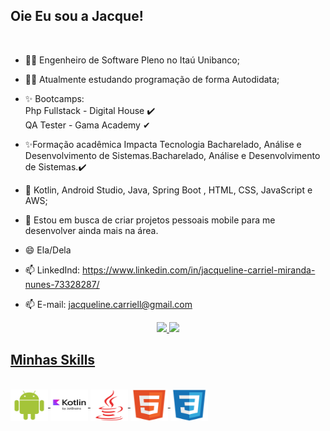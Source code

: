 ## Oie Eu sou a Jacque! 

<div style="display: inline_block"><br>

- 👩‍💻 Engenheiro de Software Pleno no Itaú Unibanco;

- 👩‍🎓 Atualmente estudando programação de forma Autodidata;

- ✨ Bootcamps:<br>
    Php Fullstack - Digital House ✔️<br>
    QA Tester - Gama Academy ✔<br>


- ✨Formação acadêmica
Impacta Tecnologia
Bacharelado, Análise e Desenvolvimento de Sistemas.Bacharelado, Análise e Desenvolvimento de Sistemas.✔️ <br>


- 🎯 Kotlin, Android Studio, Java, Spring Boot , HTML, CSS, JavaScript e AWS;

- 🌠 Estou em busca de criar projetos pessoais mobile para me desenvolver ainda mais na área.

- 😄 Ela/Dela

- 📫 LinkedInd: https://www.linkedin.com/in/jacqueline-carriel-miranda-nunes-73328287/
- 📫 E-mail: jacqueline.carriell@gmail.com
</div>

<div align="center">
  <a href="https://github.com/jacquelinecarriel">
  <img height="180em" src="https://github-readme-stats.vercel.app/api?username=jacquelinecarriel&show_icons=true&theme=dracula&include_all_commits=true&count_private=true"/>
  <img height="180em" src="https://github-readme-stats.vercel.app/api/top-langs/?username=jacquelinecarriel&layout=compact&langs_count=7&theme=dracula"/>
</div>

## Minhas Skills
  
  <div style="display: inline_block"><br>
  <img align="center" alt="Jack-Android" height="50" width="60" src="https://raw.githubusercontent.com/devicons/devicon/master/icons/android/android-original.svg">
  <img align="center" alt="Jack-Kotlin" height="50" width="60" src="https://raw.githubusercontent.com/devicons/devicon/master/icons/kotlin/kotlin-original-wordmark.svg">
  <img align="center" alt="Jack-Java" height="50" width="60" src="https://raw.githubusercontent.com/devicons/devicon/master/icons/java/java-plain.svg">
  <img align="center" alt="Jack-HTML" height="50" width="60" src="https://raw.githubusercontent.com/devicons/devicon/master/icons/html5/html5-original.svg">
  <img align="center" alt="Jack-CSS" height="50" width="60" src="https://raw.githubusercontent.com/devicons/devicon/master/icons/css3/css3-original.svg">
  
</div>
